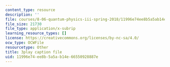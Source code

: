 ```yaml
---
content_type: resource
description: ''
file: courses/8-06-quantum-physics-iii-spring-2018/11996e74ee8b5a5ab14e66550928887e_ZzUkt-UQCX8.vtt
file_size: 21730
file_type: application/x-subrip
learning_resource_types: []
license: https://creativecommons.org/licenses/by-nc-sa/4.0/
ocw_type: OCWFile
resourcetype: Other
title: 3play caption file
uid: 11996e74-ee8b-5a5a-b14e-66550928887e
---
```

